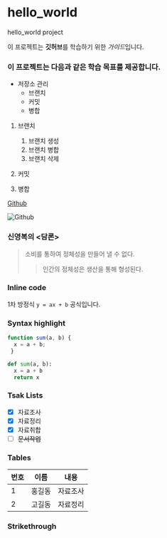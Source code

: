 # hello_world
hello_world project

이 프로젝트는 **깃허브**를 학습하기 위한 *가이드*입니다.

### 이 프로젝트는 다음과 같은 학습 목표를 제공합니다.
* 저장소 관리
  * 브랜치
  * 커밋
  * 병합

1. 브랜치
   1. 브랜치 생성
   1. 브랜치 병합
   1. 브랜치 삭제

1. 커밋
2. 병합

[Github](https://github.com)

![Github](.jpg)

### 신영복의 <담론>
> 소비를 통하여 정체성을 만들어 낼 수 없다.
> > 인간의 정체성은 생산을 통해 형성된다.

### Inline code
1차 방정식 `y = ax + b` 공식입니다.

### Syntax highlight
```javascript
function sum(a, b) {
  x = a + b;
 }
 ```
 
 ```python
 def sum(a, b):
   x = a + b
   return x
 ```
 
 ### Tsak Lists
 - [X] 자료조사
 - [X] 자료정리
 - [X] 자료취합
 - [ ] ~~문서작업~~

### Tables
번호 | 이름 | 내용
-----|------|--------
1    | 홍길동 | 자료조사
2    | 고길동 | 자료정리

### Strikethrough
